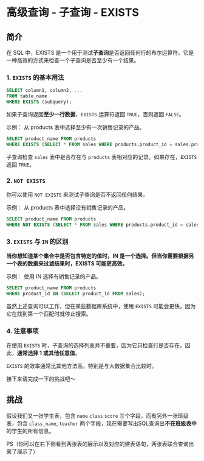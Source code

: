 # 高级查询 - 子查询 - EXISTS

## 简介

在 SQL 中，EXISTS 是一个用于测试**子查询**是否返回任何行的布尔运算符。它是一种高效的方式来检查一个子查询是否至少有一个结果。

### 1. `EXISTS` 的基本用法

```sql
SELECT column1, column2, ...
FROM table_name
WHERE EXISTS (subquery);
```
如果子查询返回**至少一行数据**，`EXISTS` 运算符返回 `TRUE`，否则返回 `FALSE`。

示例： 从 products 表中选择至少有一次销售记录的产品。

```sql
SELECT product_name FROM products 
WHERE EXISTS (SELECT * FROM sales WHERE products.product_id = sales.product_id);
```

子查询检查 `sales` 表中是否存在与 `products` 表相对应的记录。如果存在，`EXISTS` 返回 `TRUE`。

### 2. `NOT EXISTS`

你可以使用 `NOT EXISTS` 来测试子查询是否不返回任何结果。

示例： 从 products 表中选择没有销售记录的产品。

```sql
SELECT product_name FROM products 
WHERE NOT EXISTS (SELECT * FROM sales WHERE products.product_id = sales.product_id);
```

### 3. `EXISTS` 与 `IN` 的区别

**当你想知道某个集合中是否包含特定的值时，IN 是一个选择。但当你需要根据另一个表的数据来过滤结果时，EXISTS 可能更高效。**

示例： 使用 IN 选择有销售记录的产品。

```sql
SELECT product_name FROM products 
WHERE product_id IN (SELECT product_id FROM sales);
```

虽然上述查询可以工作，但在某些数据库系统中，使用 `EXISTS` 可能会更快，因为它在找到第一个匹配时就停止搜索。

### 4. 注意事项

在使用 `EXISTS` 时，子查询的选择列表并不重要，因为它只检查行是否存在。因此，**通常选择 1 或其他任意值**。

`EXISTS` 的效率通常比其他方法高，特别是与大数据集合比较时。

接下来请完成一下的挑战吧～

## 挑战

假设我们又一张学生表，包含 `name` `class` `score` 三个字段，而有另外一张班级表，包含 `class_name`, `teacher` 两个字段，现在需要写出SQL查询出**不在班级表中**的学生的所有信息。

PS（你可以在右下侧看到两张表的展示以及对应的建表语句，两张表联合查询出来了展示了）